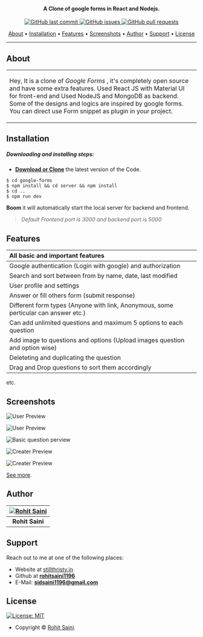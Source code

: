 

<h4 align="center">A Clone of google forms in React and Nodejs.</h4>

<p align="center">
    <a href="https://github.com/ArmynC/ArminC-AutoExec/commits/master">
    <img src="https://img.shields.io/badge/Last%20Commit-July-green?style=flat-square&logo=github&logoColor=white"
         alt="GitHub last commit">
    <a href="https://github.com/ArmynC/ArminC-AutoExec/issues">
    <img src="https://img.shields.io/badge/Open%20Issues-0-red?style=flat-square&logo=github&logoColor=white"
         alt="GitHub issues">
    <a href="https://github.com/ArmynC/ArminC-AutoExec/pulls">
    <img src="https://img.shields.io/badge/Open%20pull%20requests-0-blue?style=flat-square&logo=github&logoColor=whit"
         alt="GitHub pull requests">
    
</p>
      
<p align="center">
  <a href="#about">About</a> •
  <a href="#installation">Installation</a> •
  <a href="#features">Features</a> •
  <a href="#screenshots">Screenshots</a> •
  <a href="#author">Author</a> •
  <a href="#support">Support</a> •
  <a href="#license">License</a>
</p>

---

## About

<table>
<tr>
<td>
  
Hey, It is a clone of _Google Forms_ , it's completely open source and have some extra features. Used React JS with Material UI for front-end and Used NodeJS and MongoDB as backend. Some of the designs and logics are inspired by google forms. You can direct use Form snippet as plugin in your project.  

</td>
</tr>
</table>

## Installation

##### Downloading and installing steps:
* **[Download or Clone](https://github.com/rohitsaini1196/google-forms.git)** the latest version of the Code.

```console
$ cd google-forms
$ npm install && cd server && npm install 
$ cd ..
$ npm run dev
```

 **Boom** it will automatically start the local server for backend and frontend. 
 > *Default Frontend port is 3000 and backend port is 5000*





## Features
| All basic and important features|
| :------------- | 
| Google authentication (Login with google) and authorization|
| Search and sort between from by name, date, last modified|
| User profile and settings |
| Answer or fill others form (submit response)|
| Different form types (Anyone with link, Anonymous, some perticular can answer etc.)|
| Can add unlimited questions and maximum 5 options to each question|
| Add image to questions and options (Upload images question and option wise)|
| Deleteting and duplicating the question|
| Drag and Drop questions to sort them accordingly|

etc.

## Screenshots

![User Preview](https://github.com/rohitsaini1196/google-forms/blob/master/screenshots/userview.png)

![User Preview](https://github.com/rohitsaini1196/google-forms/blob/master/screenshots/createview.png)

![Basic question perview](https://github.com/rohitsaini1196/google-forms/blob/master/screenshots/basic-user-question.png)

![Creater Preview](https://github.com/rohitsaini1196/google-forms/blob/master/screenshots/createView-withImage.png)

![Creater Preview](https://github.com/rohitsaini1196/google-forms/blob/master/screenshots/image-user-view.png)







[See more](https://github.com/rohitsaini1196/google-forms/tree/master/screenshots).






## Author

| [![Rohit Saini](https://res.cloudinary.com/stillhungry/image/upload/c_scale,w_150/v1588051252/cycles/2020-04-28T05:20:52.231Z.jpg)](https://www.linkedin.com/in/rohitsaini1196/) 	|
|:---------------------------------------------------------------------------------------------------------:	|
|                                            **Rohit Saini**                                            	|

## Support

Reach out to me at one of the following places:

- Website at [stillthristy.in](https://www.stillthristy.in/)
- Github at **[rohitsaini1196](https://github.com/rohitsaini1196)**
- E-Mail: **sidsaini1196@gmail.com**


## License

[![License: MIT](https://img.shields.io/badge/license-MIT-green)](https://github.com/rohitsaini1196/google-forms/blob/master/licence.md)

- Copyright © [Rohit Saini](https://stillthristy.in/ "Rohit Saini").
